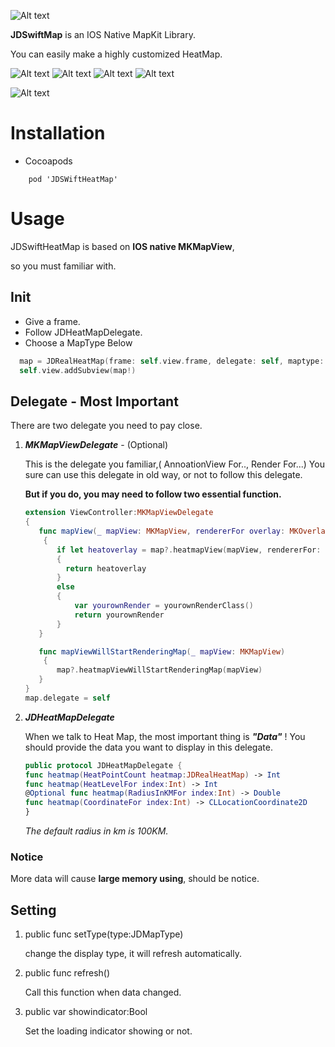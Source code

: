 ![Alt text](https://raw.githubusercontent.com/jamesdouble/JDSwiftHeatMap/master/Readme_img/logo.png?token=AJBUU8PbfD_WRNgAB4UEqbt1vDhm2iS3ks5ZbgTowA%3D%3D)

**JDSwiftMap** is an IOS Native MapKit Library.

You can easily make a highly customized HeatMap.

![Alt text](https://img.shields.io/badge/SwiftVersion-3.0+-red.svg?link=http://left&link=http://right)
![Alt text](https://img.shields.io/badge/IOSVersion-8.0+-green.svg)
![Alt text](https://img.shields.io/badge/BuildVersion-1.0.0-green.svg)
![Alt text](https://img.shields.io/badge/Author-JamesDouble-blue.svg?link=http://https://jamesdouble.github.io/index.html&link=http://https://jamesdouble.github.io/index.html)


![Alt text](https://raw.githubusercontent.com/jamesdouble/JDSwiftHeatMap/master/Readme_img/jdheatmapDemo.png?token=AJBUU1UA_L_wx5f_E3iRsaUGAh_xg3pCks5Zb1yIwA%3D%3D)

# Installation
* Cocoapods

```
	pod 'JDSWiftHeatMap'
```


# Usage

JDSwiftHeatMap is based on **IOS native MKMapView**, 

so you must familiar with.

## Init

*  Give a frame. 
*  Follow JDHeatMapDelegate.
*  Choose a MapType Below

```Swift
  map = JDRealHeatMap(frame: self.view.frame, delegate: self, maptype: .FlatDistinct)
  self.view.addSubview(map!)
```

## Delegate - Most Important

There are two delegate you need to pay close.
 
1. ***MKMapViewDelegate*** - (Optional)

	This is the delegate you familiar,( AnnoationView For.., Render For...) You sure can use this delegate in old way, or not to follow this delegate.
		
	 **But if you do, you may need to follow two essential function.**
	 
	 ```Swift
	extension ViewController:MKMapViewDelegate
	{
		func mapView(_ mapView: MKMapView, rendererFor overlay: MKOverlay) -> MKOverlayRenderer
		 {
        	if let heatoverlay = map?.heatmapView(mapView, rendererFor: overlay)
        	{
          	  return heatoverlay
        	}
        	else
        	{
        	    var yourownRender = yourownRenderClass()
        	    return yourownRender
        	}
    	}
    
   		func mapViewWillStartRenderingMap(_ mapView: MKMapView)
   		 {
        	map?.heatmapViewWillStartRenderingMap(mapView)
    	}
	}
  	map.delegate = self
  	
	```
	
2. ***JDHeatMapDelegate***
	
	When we talk to Heat Map, the most important thing is ***"Data"*** ! You should provide the data you want to display in this delegate.
	
	```Swift
	public protocol JDHeatMapDelegate {
    func heatmap(HeatPointCount heatmap:JDRealHeatMap) -> Int
    func heatmap(HeatLevelFor index:Int) -> Int
    @Optional func heatmap(RadiusInKMFor index:Int) -> Double
    func heatmap(CoordinateFor index:Int) -> CLLocationCoordinate2D
	}
	```
	*The default radius in km is 100KM.*

### Notice

More data will cause **large memory using**, should be notice.

## Setting

1. public func setType(type:JDMapType) 

	change the display type, it will refresh automatically.
	
2. public func refresh()

	Call this function when data changed.
	
3. public var showindicator:Bool
	 
	Set the loading indicator showing or not.
	 
	 
